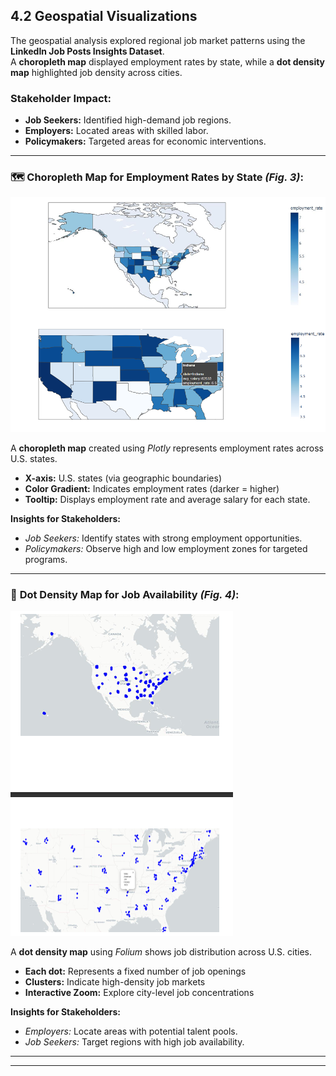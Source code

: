 ## 4.2 Geospatial Visualizations

The geospatial analysis explored regional job market patterns using the **LinkedIn Job Posts Insights Dataset**.  
A **choropleth map** displayed employment rates by state, while a **dot density map** highlighted job density across cities.

### **Stakeholder Impact:**  
- **Job Seekers:** Identified high-demand job regions.  
- **Employers:** Located areas with skilled labor.  
- **Policymakers:** Targeted areas for economic interventions.  

---

### 🗺️ **Choropleth Map for Employment Rates by State *(Fig. 3)*:**  

![alt text](image-4.png)

A **choropleth map** created using *Plotly* represents employment rates across U.S. states.  
- **X-axis:** U.S. states (via geographic boundaries)  
- **Color Gradient:** Indicates employment rates (darker = higher)  
- **Tooltip:** Displays employment rate and average salary for each state.  

**Insights for Stakeholders:**  
- *Job Seekers:* Identify states with strong employment opportunities.  
- *Policymakers:* Observe high and low employment zones for targeted programs.  

---

### 📍 **Dot Density Map for Job Availability *(Fig. 4)*:**  

![alt text](image-5.png)

A **dot density map** using *Folium* shows job distribution across U.S. cities.  
- **Each dot:** Represents a fixed number of job openings  
- **Clusters:** Indicate high-density job markets  
- **Interactive Zoom:** Explore city-level job concentrations  

**Insights for Stakeholders:**  
- *Employers:* Locate areas with potential talent pools.  
- *Job Seekers:* Target regions with high job availability.  

---

---